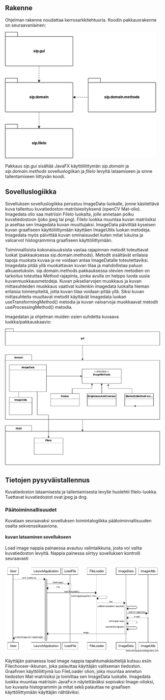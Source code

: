 ## Rakenne

Ohjelman rakenne noudattaa kerrosarkkitehtuuria. Koodin pakkausrakenne on seuraavanlainen:

<img src="https://github.com/tumajote/ot-harjoitustyo/blob/master/dokumentaatio/Packets.png">

Pakkaus _sip.gui_ sisältää JavaFX käyttöliittymän _sip.domain_ ja _sip.domain.methods_ sovelluslogiikan ja _fileIo_ levyltä lataamiseen ja sinne tallentamiseen liittyvän koodi.

## Sovelluslogiikka

Sovelluksen sovelluslogiikka perustuu ImageData-luokalle, jonne käsiteltävä kuva tallentuu kuvatiedoston matriisiesityksenä (openCV Mat-olio). Imagedata olio saa matriisin FileIo luokalta, jolle annetaan polku kuvatiedostoon (joko jpeg tai png). FileIo luokka muuntaa kuvan matriisiksi ja asettaa sen Imagedata kuvan muuttujaksi. ImageData päivittää kyseisen kuvan graafiseen käyttöliittymään käyttäen ImageUtils luokan metodeja. Imagedata myös päivittää kuvan ominaisuudet kuten mitat lukuina ja valoarvot histogrammina graafiseen käyttöliittymään. 

Toiminnallisista kokonaisuuksista vastaa rajapinnan metodit toteuttavat luokat (pakkauksessa sip.domain.methods). Metodit sisältävät erilaisia tapoja muokata kuvaa ja ne voidaan antaa ImageDatalle toteutettaviksi. Imagedata pitää yllä muokattavan kuvan tilaa ja mahdollistaa paluun alkuasetuksiin. sip.domain.methods pakkauksessa olevien metodien on tarkoitus toteuttaa Method rajapinta, jonka avulla on helppo luoda uusia kuvanmuokkausmetodeja. Kuvan pikseliarvojen muokkaus ja kuvan mittasuhteiden muokkaus vaativat kuitenkin imagedata luokalta hieman erilaisia toimenpiteitä, jotta kuvan tilaa voidaan pitää yllä. Siksi kuvan mittasuhteita muuttavat metodit käyttävät Imagedata luokan useTransformingMethod() metodia ja kuvan valoarvoja muokkaavat metodit useProcessingMethod() metodia.

Imagedatan ja ohjelman muiden osien suhdetta kuvaava luokka/pakkauskaavio:

![pakkaus/luokkakaavio_SIP](https://github.com/tumajote/ot-harjoitustyo/blob/master/dokumentaatio/Sip_overview.png)

## Tietojen pysyväistallennus

Kuvatiedoston lataamisesta ja tallentamisesta levylle huolehtii fileIo-luokka. Tuettavat kuvatiedostot ovat jpeg ja dng.

### Päätoiminnallisuudet

Kuvataan seuraavaksi sovelluksen toimintalogiikka päätoiminnallisuuden osalta sekvenssikaaviona.

#### kuvan lataaminen sovellukseen
Load image nappia painaessa avautuu valintaikkuna, josta voi valita kuvatiedoston levyltä. Nappia painessa siirtyy sovelluksen kontrolli seuraavasti

![Load image toiminnallisuus](https://github.com/tumajote/ot-harjoitustyo/blob/master/dokumentaatio/load_image.png)

Käyttäjän painaessa load image nappia tapahtumakäsittelijä kutsuu esiin Filechooser-ikkunan, joka palauttaa käyttäjän valitseman tiedoston. Graafinen käyttöliittymä luo FileLoader olion, joka muuntaa annetun tiedoston Mat-matriisiksi ja toimittaa sen ImageData luokalle. Imagedata luokka muuntaa matriisiin JavaFx:n näytettäväksi sopivaksi Image-olioksi, luo kuvasta histogrammin ja mitat sekä palauttaa ne graafisen käyttöliittymään käyttäjän nähtäviksi.



